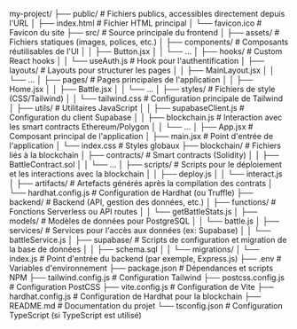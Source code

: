 my-project/
├── public/                         # Fichiers publics, accessibles directement depuis l'URL
│   ├── index.html                  # Fichier HTML principal
│   └── favicon.ico                 # Favicon du site
├── src/                            # Source principale du frontend
│   ├── assets/                     # Fichiers statiques (images, polices, etc.)
│   ├── components/                 # Composants réutilisables de l'UI
│   │   ├── Button.jsx
│   │   └── ...
│   ├── hooks/                      # Custom React hooks
│   │   └── useAuth.js              # Hook pour l'authentification
│   ├── layouts/                    # Layouts pour structurer les pages
│   │   ├── MainLayout.jsx
│   │   └── ...
│   ├── pages/                      # Pages principales de l'application
│   │   ├── Home.jsx
│   │   ├── Battle.jsx
│   │   └── ...
│   ├── styles/                     # Fichiers de style (CSS/Tailwind)
│   │   └── tailwind.css            # Configuration principale de Tailwind
│   ├── utils/                      # Utilitaires JavaScript
│   │   ├── supabaseClient.js       # Configuration du client Supabase
│   │   ├── blockchain.js           # Interaction avec les smart contracts Ethereum/Polygon
│   │   └── ...
│   ├── App.jsx                     # Composant principal de l'application
│   ├── main.jsx                    # Point d'entrée de l'application
│   └── index.css                   # Styles globaux
├── blockchain/                     # Fichiers liés à la blockchain
│   ├── contracts/                  # Smart contracts (Solidity)
│   │   ├── BattleContract.sol
│   │   └── ...
│   ├── scripts/                    # Scripts pour le déploiement et les interactions avec la blockchain
│   │   ├── deploy.js
│   │   └── interact.js
│   ├── artifacts/                  # Artefacts générés après la compilation des contrats
│   └── hardhat.config.js           # Configuration de Hardhat (ou Truffle)
├── backend/                        # Backend (API, gestion des données, etc.)
│   ├── functions/                  # Fonctions Serverless ou API routes
│   │   └── getBattleStats.js
│   ├── models/                     # Modèles de données pour PostgreSQL
│   │   └── battle.js
│   ├── services/                   # Services pour l'accès aux données (ex: Supabase)
│   │   └── battleService.js
│   ├── supabase/                   # Scripts de configuration et migration de la base de données
│   │   ├── schema.sql
│   │   └── migrations/
│   └── index.js                    # Point d'entrée du backend (par exemple, Express.js)
├── .env                            # Variables d'environnement
├── package.json                    # Dépendances et scripts NPM
├── tailwind.config.js              # Configuration Tailwind
├── postcss.config.js               # Configuration PostCSS
├── vite.config.js                  # Configuration de Vite
├── hardhat.config.js               # Configuration de Hardhat pour la blockchain
├── README.md                       # Documentation du projet
└── tsconfig.json                   # Configuration TypeScript (si TypeScript est utilisé)
